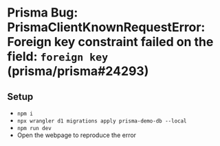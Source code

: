 # Prisma Bug: PrismaClientKnownRequestError: Foreign key constraint failed on the field: `foreign key` (prisma/prisma#24293)

## Setup
- `npm i`
- `npx wrangler d1 migrations apply prisma-demo-db --local`
- `npm run dev`
- Open the webpage to reproduce the error
